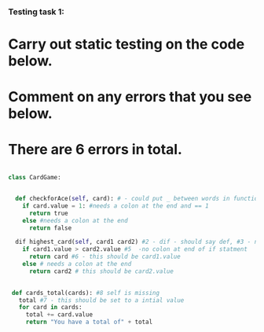 ### Testing task 1:

# Carry out static testing on the code below.
# Comment on any errors that you see below.
# There are 6 errors in total. 

```python

class CardGame:


  def checkforAce(self, card): # - could put _ between words in function names and keep words in lower case although will still work and not really an error
    if card.value = 1: #needs a colon at the end and == 1
      return true 
    else #needs a colon at the end
      return false

  dif highest_card(self, card1 card2) #2 - dif - should say def, #3 - no comma between card1 and card2 - #4 no : at end 
    if card1.value > card2.value #5  -no colon at end of if statment
      return card #6 - this should be card1.value
    else # needs a colon at the end
      return card2 # this should be card2.value
 

 def cards_total(cards): #8 self is missing
   total #7 - this should be set to a intial value
   for card in cards:
     total += card.value
     return "You have a total of" + total


```
